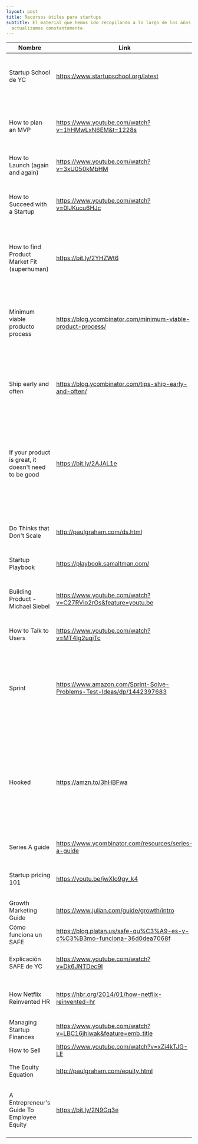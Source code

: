 ```yaml
---
layout: post
title: Recursos útiles para startups
subtitle: El material que hemos ido recopilando a lo largo de los años. Lo
  actualizamos constantemente.
---
```

|Nombre                                              |Link                          |¿Por qué?                     |
|----------------------------------------------------|------------------------------|------------------------------|
|Startup School de YC                                |https://www.startupschool.org/latest|Tiene un montón de recursos útiles para todos los procesos de una startup|
|How to plan an MVP                                  |https://www.youtube.com/watch?v=1hHMwLxN6EM&t=1228s|Antes de un proyecto o startup con una idea que quiere saber qué desarrollar primero y cómo|
|How to Launch (again and again)                     |https://www.youtube.com/watch?v=3xU050kMbHM|                              |
|How to Succeed with a Startup                       |https://www.youtube.com/watch?v=0lJKucu6HJc|Muy bueno para founders. Overview de lo que se necesita para que una startup sea exitosa|
|How to find Product Market Fit (superhuman)         |https://bit.ly/2YHZWt6|Indispensable. Te da un proceso a través del cuál puedes saber si estás llegando al PMF|
|Minimum viable producto process                     |https://blog.ycombinator.com/minimum-viable-product-process/|Para sacarse de la idea de que tenemos que desarrollar un MVP en 6 meses, probar, e iterar para probar en 6 meses más. Iterar rápido!|
|Ship early and often                                |https://blog.ycombinator.com/tips-ship-early-and-often/|Desarrollar para la "versión 0" de tu producto, no para la "versión 1". Útil para desarrollar en startups|
|If your product is great, it doesn't need to be good|https://bit.ly/2AJAL1e|No necesitas tener un producto perfecto al principio. Pick three key attributes or features, get those things very, very right, and then forget about everything else|
|Do Thinks that Don't Scale                          |http://paulgraham.com/ds.html |Indispensable. Haz cosas que no escalen al principio de la startup.|
|Startup Playbook                                    |https://playbook.samaltman.com/|Gran resumen de los consejos que da YC.|
|Building Product - Michael Siebel                   |https://www.youtube.com/watch?v=C27RVio2rOs&feature=youtu.be|Una serie de tips sobre cómo construir un producto al inicio de una startup.|
|How to Talk to Users                                |https://www.youtube.com/watch?v=MT4Ig2uqjTc|Tips y approach para hablar con usuarios.|
|Sprint                                              |https://www.amazon.com/Sprint-Solve-Problems-Test-Ideas/dp/1442397683|Libro que explica una metodología para lograr tener un prototipo para un problema difícil o sin solución evidente en 5 días|
|Hooked                                              |https://amzn.to/3hHBFwa|How to Build Habit-Forming Products. Suena un poco malvado, pero es muy buen libro para entender por qué son exitosos algunos productos de uso diario/semanal.|
|Series A guide                                      |https://www.ycombinator.com/resources/series-a-guide|Bueno para recomendarselo a founders.|
|Startup pricing 101                                 |https://youtu.be/jwXlo9gy_k4  |¿Cuánto cobrar? Este video da algunas respuestas.|
|Growth Marketing Guide                              |https://www.julian.com/guide/growth/intro|Guía de growth marketing de Julian Shaphiro|
|Cómo funciona un SAFE                               |https://blog.platan.us/safe-qu%C3%A9-es-y-c%C3%B3mo-funciona-36d0dea7068f|Post para explicar el SAFE    |
|Explicación SAFE de YC                              |https://www.youtube.com/watch?v=Dk6JNTDec9I|Video que explica el funcionamiento del SAFE de YC|
|How Netflix Reinvented HR                           |https://hbr.org/2014/01/how-netflix-reinvented-hr|Cultura interna y qué buscar y esperar de los empleados y colegas.|
|Managing Startup Finances                           |https://www.youtube.com/watch?v=LBC16jhiwak&feature=emb_title|Manejar las finanzas de tu startup|
|How to Sell                                         |https://www.youtube.com/watch?v=xZi4kTJG-LE|Cómo vender.                  |
|The Equity Equation                                 |http://paulgraham.com/equity.html|Paul Graham explica la regla del 1/(1-n)|
|A Entrepreneur's Guide To Employee Equity           |https://bit.ly/2N9Gq3e|¿No sabes cómo es el esquema para dar equity? Acá tendrás casi todo lo que necesitas|
